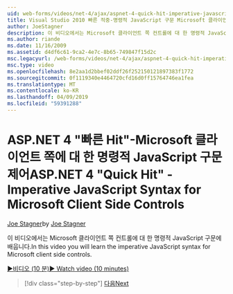 ```yaml
---
uid: web-forms/videos/net-4/ajax/aspnet-4-quick-hit-imperative-javascript-syntax-for-microsoft-client-side-controls
title: Visual Studio 2010 빠른 적중-명령적 JavaScript 구문 Microsoft 클라이언트 쪽에 대 한 제어 | Microsoft Docs
author: JoeStagner
description: 이 비디오에서는 Microsoft 클라이언트 쪽 컨트롤에 대 한 명령적 JavaScript 구문에 배웁니다.
ms.author: riande
ms.date: 11/16/2009
ms.assetid: d4df6c61-9ca2-4e7c-8b65-749847f15d2c
msc.legacyurl: /web-forms/videos/net-4/ajax/aspnet-4-quick-hit-imperative-javascript-syntax-for-microsoft-client-side-controls
msc.type: video
ms.openlocfilehash: 8e2aa1d2bbef02ddf26f252150121897383f1772
ms.sourcegitcommit: 0f1119340e4464720cfd16d0ff15764746ea1fea
ms.translationtype: MT
ms.contentlocale: ko-KR
ms.lasthandoff: 04/09/2019
ms.locfileid: "59391288"
---
```

# <a name="aspnet-4-quick-hit---imperative-javascript-syntax-for-microsoft-client-side-controls"></a><span data-ttu-id="cf239-103">ASP.NET 4 "빠른 Hit"-Microsoft 클라이언트 쪽에 대 한 명령적 JavaScript 구문 제어</span><span class="sxs-lookup"><span data-stu-id="cf239-103">ASP.NET 4 "Quick Hit" - Imperative JavaScript Syntax for Microsoft Client Side Controls</span></span>

<span data-ttu-id="cf239-104">[Joe Stagner](https://github.com/JoeStagner)</span><span class="sxs-lookup"><span data-stu-id="cf239-104">by [Joe Stagner](https://github.com/JoeStagner)</span></span>

<span data-ttu-id="cf239-105">이 비디오에서는 Microsoft 클라이언트 쪽 컨트롤에 대 한 명령적 JavaScript 구문에 배웁니다.</span><span class="sxs-lookup"><span data-stu-id="cf239-105">In this video you will learn the imperative JavaScript syntax for Microsoft client side controls.</span></span> 

[<span data-ttu-id="cf239-106">&#9654;비디오 (10 분)</span><span class="sxs-lookup"><span data-stu-id="cf239-106">&#9654; Watch video (10 minutes)</span></span>](https://channel9.msdn.com/Blogs/ASP-NET-Site-Videos/aspnet-4-quick-hit-imperative-javascript-syntax-for-microsoft-client-side-controls)

> [!div class="step-by-step"]
> [<span data-ttu-id="cf239-107">다음</span><span class="sxs-lookup"><span data-stu-id="cf239-107">Next</span></span>](aspnet-4-quick-hit-the-scriptloader.md)
